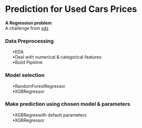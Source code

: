 # Prediction for Used Cars Prices

<b> A Regression problem </b>
<br/>
A challenge from [sds](https://sdsclub.com/challenges/october-challenge/?utm_content=educational&utm_campaign=2020-10-01&utm_source=email-sendgrid&utm_term=27129696&utm_medium=860148)


<div class="span5 alert alert-info">
<h3>Data Preprocessing</h3> <ol>
•EDA
<br/>
•Deal with numerical & categorical features 
<br/>
•Build Pipeline
</div>


<div class="span5 alert alert-info">
<h3>Model selection</h3> <ol>
•RandomForestRegressor
<br/>
•XGBRegressor
<br/>
</div>

<div class="span5 alert alert-info">
<h3>Make prediction using chosen model & parameters</h3> <ol>
•XGBRegreswith default parameters
<br/>
•XGBRegressor
<br/>
</div>




